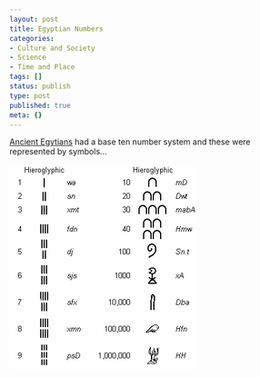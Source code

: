 ```yaml
---
layout: post
title: Egyptian Numbers
categories:
- Culture and Society
- Science
- Time and Place
tags: []
status: publish
type: post
published: true
meta: {}
---
```

[Ancient Egytians](http://nefertiti.iwebland.com/people/counting_and_measuring.htm) had a base ten number system and these were represented by symbols...

![](/img/egypt_num.gif)
